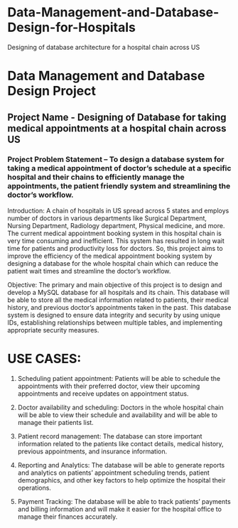 # Data-Management-and-Database-Design-for-Hospitals
Designing of database architecture for a hospital chain across US

# Data Management and Database Design Project

## Project Name - Designing of Database for taking medical appointments at a hospital chain across US


### Project Problem Statement – To design a database system for taking a medical appointment of doctor’s schedule at a specific hospital and their chains to efficiently manage the appointments, the patient friendly system and streamlining the doctor’s workflow.
 
Introduction: A chain of hospitals in US spread across 5 states and employs number of doctors in various departments like Surgical Department, Nursing Department, Radiology department, Physical medicine, and more. The current medical appointment booking system in this hospital chain is very time consuming and inefficient. This system has resulted in long wait time for patients and productivity loss for doctors. So, this project aims to improve the efficiency of the medical appointment booking system by designing a database for the whole hospital chain which can reduce the patient wait times and streamline the doctor’s workflow.
 
Objective: The primary and main objective of this project is to design and develop a MySQL database for all hospitals and its chain. This database will be able to store all the medical information related to patients, their medical history, and previous doctor’s appointments taken in the past. This database system is designed to ensure data integrity and security by using unique IDs, establishing relationships between multiple tables, and implementing appropriate security measures.


# USE CASES: 

1.	Scheduling patient appointment: Patients will be able to schedule the appointments with their preferred doctor, view their upcoming appointments and receive updates on appointment status.

2.	Doctor availability and scheduling:  Doctors in the whole hospital chain will be able to view their schedule and availability and will be able to manage their patients list.

3.	Patient record management: The database can store important information related to the patients like contact details, medical history, previous appointments, and insurance information.

4.	Reporting and Analytics: The database will be able to generate reports and analytics on patients’ appointment scheduling trends, patient demographics, and other key factors to help optimize the hospital their operations.

5.	Payment Tracking: The database will be able to track patients’ payments and billing information and will make it easier for the hospital office to manage their finances accurately.

